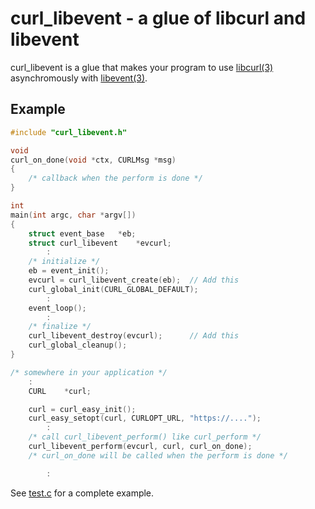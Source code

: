 curl\_libevent - a glue of libcurl and libevent
===============================================

curl\_libevent is a glue that makes your program to use
[libcurl(3)](https://curl.se/libcurl/) asynchromously with
[libevent(3)](https://libevent.org/).

## Example

```c
#include "curl_libevent.h"

void
curl_on_done(void *ctx, CURLMsg *msg)
{
	/* callback when the perform is done */
}

int
main(int argc, char *argv[])
{
	struct event_base	*eb;
	struct curl_libevent	*evcurl;
	    :
	/* initialize */
	eb = event_init();
	evcurl = curl_libevent_create(eb);	// Add this
	curl_global_init(CURL_GLOBAL_DEFAULT);
	    :
	event_loop();
	    :
	/* finalize */
	curl_libevent_destroy(evcurl);		// Add this
	curl_global_cleanup();
}

/* somewhere in your application */
	:
	CURL	*curl;

	curl = curl_easy_init();
	curl_easy_setopt(curl, CURLOPT_URL, "https://....");
	    :
	/* call curl_libevent_perform() like curl_perform */
	curl_libevent_perform(evcurl, curl, curl_on_done);
	/* curl_on_done will be called when the perform is done */

	    :
```

See [test.c](./test.c) for a complete example.
